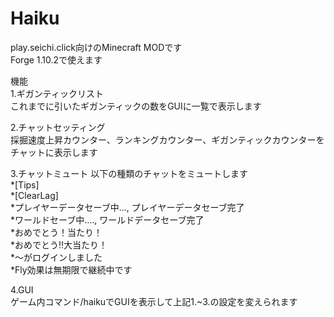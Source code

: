 # Haiku
play.seichi.click向けのMinecraft MODです  
Forge 1.10.2で使えます  


機能  
1.ギガンティックリスト  
これまでに引いたギガンティックの数をGUIに一覧で表示します  

2.チャットセッティング  
採掘速度上昇カウンター、ランキングカウンター、ギガンティックカウンターをチャットに表示します  

3.チャットミュート
以下の種類のチャットをミュートします  
*[Tips]  
*[ClearLag]  
*プレイヤーデータセーブ中…, プレイヤーデータセーブ完了  
*ワールドセーブ中...., ワールドデータセーブ完了  
*おめでとう！当たり！  
*おめでとう‼︎大当たり！  
*〜がログインしました  
*Fly効果は無期限で継続中です  

4.GUI  
ゲーム内コマンド/haikuでGUIを表示して上記1.~3.の設定を変えられます
